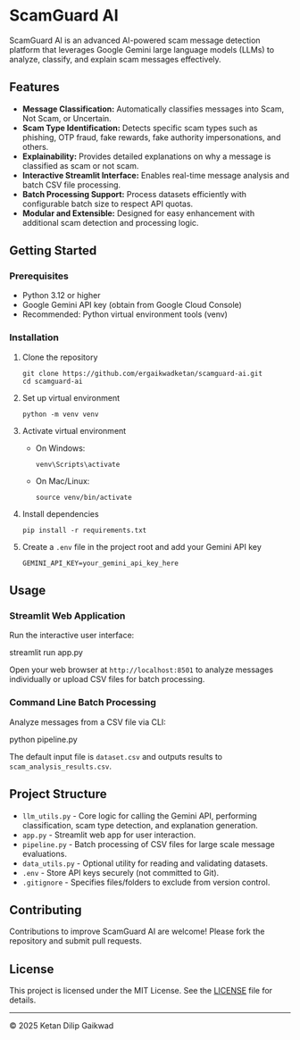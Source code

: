 # ScamGuard AI

ScamGuard AI is an advanced AI-powered scam message detection platform that leverages Google Gemini large language models (LLMs) to analyze, classify, and explain scam messages effectively.

## Features

- **Message Classification:** Automatically classifies messages into Scam, Not Scam, or Uncertain.
- **Scam Type Identification:** Detects specific scam types such as phishing, OTP fraud, fake rewards, fake authority impersonations, and others.
- **Explainability:** Provides detailed explanations on why a message is classified as scam or not scam.
- **Interactive Streamlit Interface:** Enables real-time message analysis and batch CSV file processing.
- **Batch Processing Support:** Process datasets efficiently with configurable batch size to respect API quotas.
- **Modular and Extensible:** Designed for easy enhancement with additional scam detection and processing logic.

## Getting Started

### Prerequisites

- Python 3.12 or higher
- Google Gemini API key (obtain from Google Cloud Console)
- Recommended: Python virtual environment tools (venv)

### Installation

1. Clone the repository

    ```
    git clone https://github.com/ergaikwadketan/scamguard-ai.git
    cd scamguard-ai
    ```

2. Set up virtual environment

    ```
    python -m venv venv
    ```

3. Activate virtual environment

    - On Windows:
      ```
      venv\Scripts\activate
      ```
    - On Mac/Linux:
      ```
      source venv/bin/activate
      ```

4. Install dependencies

    ```
    pip install -r requirements.txt
    ```

5. Create a `.env` file in the project root and add your Gemini API key

    ```
    GEMINI_API_KEY=your_gemini_api_key_here
    ```

## Usage

### Streamlit Web Application

Run the interactive user interface:

streamlit run app.py


Open your web browser at `http://localhost:8501` to analyze messages individually or upload CSV files for batch processing.

### Command Line Batch Processing

Analyze messages from a CSV file via CLI:

python pipeline.py


The default input file is `dataset.csv` and outputs results to `scam_analysis_results.csv`.

## Project Structure

- `llm_utils.py` - Core logic for calling the Gemini API, performing classification, scam type detection, and explanation generation.
- `app.py` - Streamlit web app for user interaction.
- `pipeline.py` - Batch processing of CSV files for large scale message evaluations.
- `data_utils.py` - Optional utility for reading and validating datasets.
- `.env` - Store API keys securely (not committed to Git).
- `.gitignore` - Specifies files/folders to exclude from version control.

## Contributing

Contributions to improve ScamGuard AI are welcome! Please fork the repository and submit pull requests.

## License

This project is licensed under the MIT License. See the [LICENSE](LICENSE) file for details.

---

© 2025 Ketan Dilip Gaikwad
